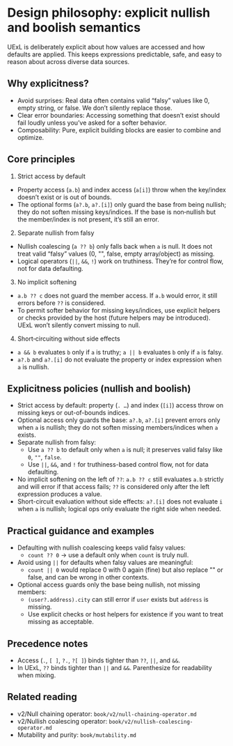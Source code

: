 # Design philosophy: explicit nullish and boolish semantics

UExL is deliberately explicit about how values are accessed and how defaults are applied. This keeps expressions predictable, safe, and easy to reason about across diverse data sources.

## Why explicitness?

- Avoid surprises: Real data often contains valid “falsy” values like 0, empty string, or false. We don’t silently replace those.
- Clear error boundaries: Accessing something that doesn’t exist should fail loudly unless you’ve asked for a softer behavior.
- Composability: Pure, explicit building blocks are easier to combine and optimize.

## Core principles

1) Strict access by default
- Property access (`a.b`) and index access (`a[i]`) throw when the key/index doesn’t exist or is out of bounds.
- The optional forms (`a?.b`, `a?.[i]`) only guard the base from being nullish; they do not soften missing keys/indices. If the base is non‑nullish but the member/index is not present, it’s still an error.

2) Separate nullish from falsy
- Nullish coalescing (`a ?? b`) only falls back when `a` is null. It does not treat valid “falsy” values (0, "", false, empty array/object) as missing.
- Logical operators (`||`, `&&`, `!`) work on truthiness. They’re for control flow, not for data defaulting.

3) No implicit softening
- `a.b ?? c` does not guard the member access. If `a.b` would error, it still errors before `??` is considered.
- To permit softer behavior for missing keys/indices, use explicit helpers or checks provided by the host (future helpers may be introduced). UExL won’t silently convert missing to null.

4) Short‑circuiting without side effects
- `a && b` evaluates `b` only if `a` is truthy; `a || b` evaluates `b` only if `a` is falsy.
- `a?.b` and `a?.[i]` do not evaluate the property or index expression when `a` is nullish.

## Explicitness policies (nullish and boolish)

- Strict access by default: property (`. …`) and index (`[i]`) access throw on missing keys or out-of-bounds indices.
- Optional access only guards the base: `a?.b`, `a?.[i]` prevent errors only when `a` is nullish; they do not soften missing members/indices when `a` exists.
- Separate nullish from falsy:
  - Use `a ?? b` to default only when `a` is null; it preserves valid falsy like `0`, `""`, `false`.
  - Use `||`, `&&`, and `!` for truthiness-based control flow, not for data defaulting.
- No implicit softening on the left of `??`: `a.b ?? c` still evaluates `a.b` strictly and will error if that access fails; `??` is considered only after the left expression produces a value.
- Short-circuit evaluation without side effects: `a?.[i]` does not evaluate `i` when `a` is nullish; logical ops only evaluate the right side when needed.

## Practical guidance and examples

- Defaulting with nullish coalescing keeps valid falsy values:
  - `count ?? 0` → use a default only when `count` is truly null.
- Avoid using `||` for defaults when falsy values are meaningful:
  - `count || 0` would replace 0 with 0 again (fine) but also replace "" or false, and can be wrong in other contexts.
- Optional access guards only the base being nullish, not missing members:
  - `(user?.address).city` can still error if `user` exists but `address` is missing.
  - Use explicit checks or host helpers for existence if you want to treat missing as acceptable.

## Precedence notes

- Access (`.`, `[ ]`, `?.`, `?[ ]`) binds tighter than `??`, `||`, and `&&`.
- In UExL, `??` binds tighter than `||` and `&&`. Parenthesize for readability when mixing.

## Related reading

- v2/Null chaining operator: `book/v2/null-chaining-operator.md`
- v2/Nullish coalescing operator: `book/v2/nullish-coalescing-operator.md`
- Mutability and purity: `book/mutability.md`
